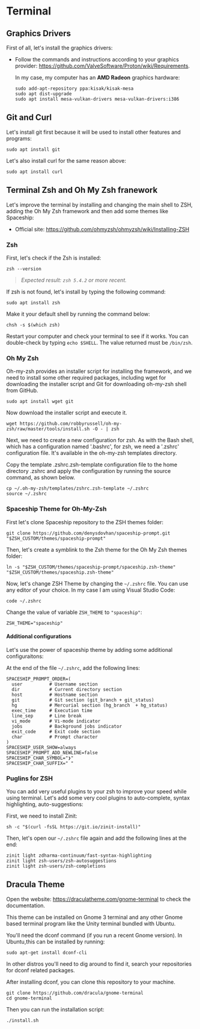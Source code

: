 # Terminal

## Graphics Drivers

First of all, let's install the graphics drivers:
- Follow the commands and instructions according to your graphics provider: https://github.com/ValveSoftware/Proton/wiki/Requirements. 

    In my case, my computer has an **AMD Radeon** graphics hardware:
    ```
    sudo add-apt-repository ppa:kisak/kisak-mesa
    sudo apt dist-upgrade
    sudo apt install mesa-vulkan-drivers mesa-vulkan-drivers:i386
    ```
    

## Git and Curl

Let's install git first because it will be used to install other features and programs:
```
sudo apt install git
```

Let's also install curl for the same reason above:
```
sudo apt install curl
``` 


## Terminal Zsh and Oh My Zsh franework

Let's improve the terminal by installing and changing the main shell to ZSH, adding the Oh My Zsh framework and then add some themes like Spaceship:
- Official site: https://github.com/ohmyzsh/ohmyzsh/wiki/Installing-ZSH


### Zsh

First, let's check if the Zsh is installed:
```
zsh --version
``` 
> *Expected result: `zsh 5.4.2` or more recent.*

If zsh is not found, let's install by typing the following command:
```
sudo apt install zsh
```

Make it your default shell by running the command below:
```
chsh -s $(which zsh)
```

Restart your computer and check your terminal to see if it works. You can double-check by typing `echo $SHELL`. The value returned must be `/bin/zsh`.


### Oh My Zsh
Oh-my-zsh provides an installer script for installing the framework, and we need to install some other required packages, including wget for downloading the installer script and Git for downloading oh-my-zsh shell from GitHub.

```
sudo apt install wget git
```

Now download the installer script and execute it.
```
wget https://github.com/robbyrussell/oh-my-zsh/raw/master/tools/install.sh -O - | zsh
```

Next, we need to create a new configuration for zsh. As with the Bash shell, which has a configuration named '.bashrc', for zsh, we need a '.zshrc' configuration file. It's available in the oh-my-zsh templates directory.

Copy the template .zshrc.zsh-template configuration file to the home directory .zshrc and apply the configuration by running the source command, as shown below.

```
cp ~/.oh-my-zsh/templates/zshrc.zsh-template ~/.zshrc
source ~/.zshrc
```

### Spaceship Theme for Oh-My-Zsh

First let's clone Spaceship repository to the ZSH themes folder:
```
git clone https://github.com/denysdovhan/spaceship-prompt.git "$ZSH_CUSTOM/themes/spaceship-prompt"
```

Then, let's create a symblink to the Zsh theme for the Oh My Zsh themes folder:
```
ln -s "$ZSH_CUSTOM/themes/spaceship-prompt/spaceship.zsh-theme" "$ZSH_CUSTOM/themes/spaceship.zsh-theme"
```

Now, let's change ZSH Theme by changing the `~/.zshrc` file. You can use any editor of your choice. In my case I am using Visual Studio Code:
```
code ~/.zshrc
``` 
Change the value of variable `ZSH_THEME` to `"spaceship"`:
```
ZSH_THEME="spaceship"
``` 
#### Additional configurations

Let's use the power of spaceship theme by adding some additional configuraitons: 

At the end of the file `~/.zshrc`, add the following lines:
```
SPACESHIP_PROMPT_ORDER=(
  user          # Username section
  dir           # Current directory section
  host          # Hostname section
  git           # Git section (git_branch + git_status)
  hg            # Mercurial section (hg_branch  + hg_status)
  exec_time     # Execution time
  line_sep      # Line break
  vi_mode       # Vi-mode indicator
  jobs          # Background jobs indicator
  exit_code     # Exit code section
  char          # Prompt character
)
SPACESHIP_USER_SHOW=always
SPACESHIP_PROMPT_ADD_NEWLINE=false
SPACESHIP_CHAR_SYMBOL="❯"
SPACESHIP_CHAR_SUFFIX=" "
```

### Puglins for ZSH

You can add very useful plugins to your zsh to improve your speed while using terminal.
Let's add some very cool plugins to auto-complete, syntax highlighting, auto-suggestions:

First, we need to install Zinit:
```
sh -c "$(curl -fsSL https://git.io/zinit-install)"
```

Then, let's open our `~/.zshrc` file again and add the following lines at the end:
```
zinit light zdharma-continuum/fast-syntax-highlighting
zinit light zsh-users/zsh-autosuggestions
zinit light zsh-users/zsh-completions
```

## Dracula Theme

Open the website: https://draculatheme.com/gnome-terminal to check the documentation.

This theme can be installed on Gnome 3 terminal and any other Gnome based terminal program like the Unity terminal bundled with Ubuntu.

You'll need the dconf command (if you run a recent Gnome version). In Ubuntu,this can be installed by running:
```
sudo apt-get install dconf-cli
```
In other distros you'll need to dig around to find it, search your repositories for dconf related packages.

After installing dconf, you can clone this repository to your machine.
```
git clone https://github.com/dracula/gnome-terminal
cd gnome-terminal
```

Then you can run the installation script:
```
./install.sh
```

